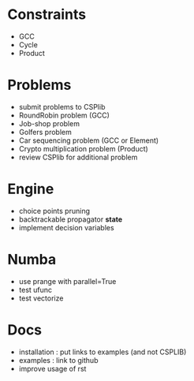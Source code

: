 # Constraints
- GCC
- Cycle
- Product

# Problems
- submit problems to CSPlib
- RoundRobin problem (GCC)
- Job-shop problem 
- Golfers problem
- Car sequencing problem (GCC or Element)
- Crypto multiplication problem (Product)
- review CSPlib for additional problem

# Engine
- choice points pruning
- backtrackable propagator __state__
- implement decision variables

# Numba
- use prange with parallel=True
- test ufunc
- test vectorize

# Docs
- installation : put links to examples (and not CSPLIB)
- examples : link to github
- improve usage of rst
